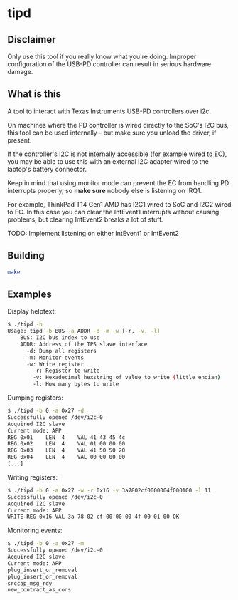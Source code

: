 # tipd

## Disclaimer

Only use this tool if you really know what you're doing. Improper configuration
of the USB-PD controller can result in serious hardware damage.

## What is this

A tool to interact with Texas Instruments USB-PD controllers over i2c.

On machines where the PD controller is wired directly to the SoC's I2C bus, this
tool can be used internally - but make sure you unload the driver, if present.

If the controller's I2C is not internally accessible (for example wired to EC),
you may be able to use this with an external I2C adapter wired to the laptop's
battery connector.

Keep in mind that using monitor mode can prevent the EC from handling PD
interrupts properly, so **make sure** nobody else is listening on IRQ1.

For example, ThinkPad T14 Gen1 AMD has I2C1 wired to SoC and I2C2 wired to EC.
In this case you can clear the IntEvent1 interrupts without causing problems,
but clearing IntEvent2 breaks a lot of stuff.

TODO: Implement listening on either IntEvent1 or IntEvent2

## Building

```bash
make
```

## Examples

Display helptext:

```bash
$ ./tipd -h                                                                                                                                                                                                         main!?
Usage: tipd -b BUS -a ADDR -d -m -w [-r, -v, -l]
	BUS: I2C bus index to use
	ADDR: Address of the TPS slave interface
	  -d: Dump all registers
	  -m: Monitor events
	  -w: Write register
	    -r: Register to write
	    -v: Hexadecimal hexstring of value to write (little endian)
	    -l: How many bytes to write
```

Dumping registers:

```bash
$ ./tipd -b 0 -a 0x27 -d
Successfully opened /dev/i2c-0
Acquired I2C slave
Current mode: APP
REG 0x01    LEN  4    VAL 41 43 45 4c
REG 0x02    LEN  4    VAL 01 00 00 00
REG 0x03    LEN  4    VAL 41 50 50 20
REG 0x04    LEN  4    VAL 00 00 00 00
[...]
```

Writing registers:

```bash
$ ./tipd -b 0 -a 0x27 -w -r 0x16 -v 3a7802cf0000004f000100 -l 11
Successfully opened /dev/i2c-0
Acquired I2C slave
Current mode: APP
WRITE REG 0x16 VAL 3a 78 02 cf 00 00 00 4f 00 01 00 OK
```

Monitoring events:

```bash
$ ./tipd -b 0 -a 0x27 -m
Successfully opened /dev/i2c-0
Acquired I2C slave
Current mode: APP
plug_insert_or_removal
plug_insert_or_removal
srccap_msg_rdy
new_contract_as_cons
```


